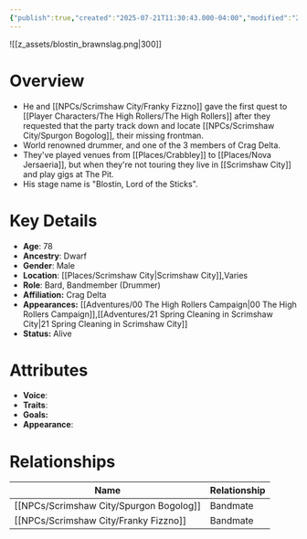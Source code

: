 ```yaml
---
{"publish":true,"created":"2025-07-21T11:30:43.000-04:00","modified":"2025-10-17T10:16:38.556-04:00","published":"2025-10-17T10:16:38.556-04:00","cssclasses":"","Age":"78","Ancestry":["Dwarf"],"Gender":"Male","Location":["[[Places/Scrimshaw City]]","Varies"],"Role":["Bard, Bandmember (Drummer)"],"Affiliation":["Crag Delta"],"Appearances":["[[00 The High Rollers Campaign]]","[[21 Spring Cleaning in Scrimshaw City]]"],"Status":"Alive"}
---
```


![[z_assets/blostin_brawnslag.png|300]]

# Overview
- He and [[NPCs/Scrimshaw City/Franky Fizzno]] gave the first quest to [[Player Characters/The High Rollers/The High Rollers]] after they requested that the party track down and locate [[NPCs/Scrimshaw City/Spurgon Bogolog]], their missing frontman.
- World renowned drummer, and one of the 3 members of Crag Delta.
- They've played venues from [[Places/Crabbley]] to [[Places/Nova Jersaeria]], but when they're not touring they live in [[Scrimshaw City]] and play gigs at The Pit.
- His stage name is "Blostin, Lord of the Sticks".

# Key Details
- **Age**: 78
- **Ancestry**: Dwarf
- **Gender**: Male
- **Location**: [[Places/Scrimshaw City\|Scrimshaw City]],Varies
- **Role**: Bard, Bandmember (Drummer)
- **Affiliation:** Crag Delta
- **Appearances:** [[Adventures/00 The High Rollers Campaign\|00 The High Rollers Campaign]],[[Adventures/21 Spring Cleaning in Scrimshaw City\|21 Spring Cleaning in Scrimshaw City]]
- **Status:** Alive

# Attributes
- **Voice**: 
- **Traits**: 
- **Goals:** 
- **Appearance**: 

# Relationships

| Name                | Relationship |
| ------------------- | ------------ |
| [[NPCs/Scrimshaw City/Spurgon Bogolog]] | Bandmate     |
| [[NPCs/Scrimshaw City/Franky Fizzno]]   | Bandmate     |

